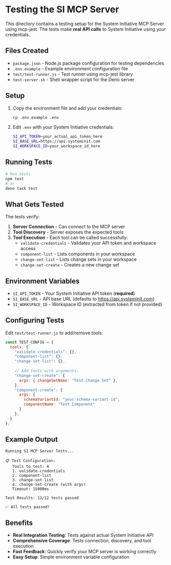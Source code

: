 # Testing the SI MCP Server

This directory contains a testing setup for the System Initiative MCP Server using mcp-jest. The tests make **real API calls** to System Initiative using your credentials.

## Files Created

- `package.json` - Node.js package configuration for testing dependencies
- `.env.example` - Example environment configuration file
- `test/test-runner.js` - Test runner using mcp-jest library
- `test-server.sh` - Shell wrapper script for the Deno server

## Setup

1. Copy the environment file and add your credentials:
   ```bash
   cp .env.example .env
   ```

2. Edit `.env` with your System Initiative credentials:
   ```bash
   SI_API_TOKEN=your_actual_api_token_here
   SI_BASE_URL=https://api.systeminit.com
   SI_WORKSPACE_ID=your_workspace_id_here
   ```

## Running Tests

```bash
# Run tests 
npm test
# or
deno task test
```

## What Gets Tested

The tests verify:

1. **Server Connection** - Can connect to the MCP server
2. **Tool Discovery** - Server exposes the expected tools
3. **Tool Execution** - Each tool can be called successfully:
   - `validate-credentials` - Validates your API token and workspace access
   - `component-list` - Lists components in your workspace
   - `change-set-list` - Lists change sets in your workspace
   - `change-set-create` - Creates a new change set

## Environment Variables

- `SI_API_TOKEN` - Your System Initiative API token (**required**)
- `SI_BASE_URL` - API base URL (defaults to https://api.systeminit.com)  
- `SI_WORKSPACE_ID` - Workspace ID (extracted from token if not provided)

## Configuring Tests

Edit `test/test-runner.js` to add/remove tools:

```javascript
const TEST_CONFIG = {
  tools: {
    "validate-credentials": {},
    "component-list": {},
    "change-set-list": {},
    
    // Add tools with arguments:
    "change-set-create": {
      args: { changeSetName: "Test Change Set" },
    },
    "component-create": {
      args: { 
        schemaVariantId: "your-schema-variant-id",
        componentName: "Test Component"
      }
    },
  }
};
```

## Example Output

```
Running SI MCP Server Tests...

📋 Test Configuration:
   Tools to test: 4
   1. validate-credentials
   2. component-list
   3. change-set-list
   4. change-set-create (with args)
   Timeout: 15000ms

Test Results: 12/12 tests passed

✅ All tests passed!
```

## Benefits

- **Real Integration Testing**: Tests against actual System Initiative API
- **Comprehensive Coverage**: Tests connection, discovery, and tool execution
- **Fast Feedback**: Quickly verify your MCP server is working correctly
- **Easy Setup**: Simple environment variable configuration